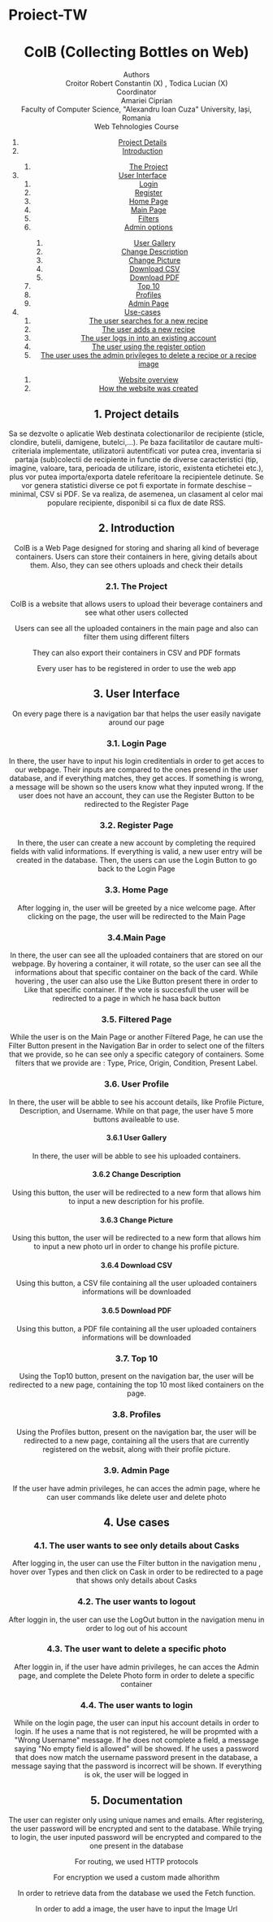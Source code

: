 # Proiect-TW
<!DOCTYPE html>
<html lang="en">
<head>
    <meta charset="UTF-8">
    <meta http-equiv="X-UA-Compatible" content="IE=edge">
    <meta name="viewport" content="width=device-width, initial-scale=1.0">
</head>
<body>
    <header>
        <h1>ColB (Collecting Bottles on Web)</h1>
        <dl>
            <dt>Authors</dt>
            <dd>Croitor Robert Constantin (X) , Todica Lucian (X)
            <dt>Coordinator</dt>
            <dd>Amariei Ciprian</dd>
            <dt>Faculty of Computer Science, "Alexandru Ioan Cuza" University, Iași, Romania</dt>
            <dt>Web Tehnologies Course</dt>
        </dl>
    <div role="contentinfo">
        <ol role="directory">
            <li><a href="#1-project__details">Project Details</a> </li>
            <li><a href="#2-introduction">Introduction</a> </li>
            <ol>
                <li><a href="#21-introduction__project">The Project</a></li>
            </ol>
            <li><a href="#3-user-interface">User Interface</a>
                <ol role="structure-directory">
                    <li><a href="#31-structure__login">Login</a></li>
                    <li><a href="#32-structure__register">Register</a></li>
                    <li><a href="#33-structure__home">Home Page</a></li>
                    <li><a href="#34-structure__products">Main Page</a></li>
                    <li><a href="#35-structure__filters">Filters</a></li>
                    <li><a href="#36-structure__myProfile">Admin options</a></li>
                    <ol>
                        <li><a href="#361-structure__myProfile_gallery">User Gallery</a></li>
                        <li><a href="#362-structure__myProfile_description">Change Description</a></li>
                        <li><a href="#363-structure__myProfile_picture">Change Picture</a></li>
                        <li><a href="#364-structure__myProfile_csv">Download CSV</a></li>
                        <li><a href="#365-structure__myProfile_pdf">Download PDF</a></li>
                    </ol>
                     <li><a href="#37-structure__top10">Top 10</a></li>
                    <li><a href="#38-structure__users">Profiles</a></li>
                    <li><a href="#39-structure__admin">Admin Page</a></li>
                </ol>
            </li>
            <li><a href="#4-use-cases">Use-cases</a>
            <ol>
                <li><a href="#41-the-user-creates-a-new-gamification-system">The user searches for a new recipe</a></li>
                <li><a href="#42-the-user-views-one-of-his-gamification-systems">The user adds a new recipe</a></li>
                <li><a href="#43-the-user-modifies/deletes-one-of-his-gamification-systems">The user logs in into an existing account</a></li>
                <li><a href="#44-the-user-wants-to-access-the-admin-panel">The user using the register option</a></li>
                <li><a href="#45-the-user-wants-to-access/post-data-about-a-gamification-system">The user uses the admin privileges to delete a recipe or a recipe image</a></li>
            </ol>
            </li>
            <ol>
                <li><a href="#61-website-overview">Website overview</a></li> 
                <li><a href="#62-how-the-gamification-systems-are-implemented">How the website was created</a></li>
            </ol> 
            </li>
        </ol>
    </div>
    <section id="project-details" role="doc-abstract">
        <h2>1. Project details</h2>
        <p>Sa se dezvolte o aplicatie Web destinata colectionarilor de recipiente (sticle, clondire, butelii, damigene, butelci,...). Pe baza facilitatilor de cautare multi-criteriala implementate, utilizatorii autentificati vor putea crea, inventaria si partaja (sub)colectii de recipiente in functie de diverse caracteristici (tip, imagine, valoare, tara, perioada de utilizare, istoric, existenta etichetei etc.), plus vor putea importa/exporta datele referitoare la recipientele detinute. Se vor genera statistici diverse ce pot fi exportate in formate deschise – minimal, CSV si PDF. Se va realiza, de asemenea, un clasament al celor mai populare recipiente, disponibil si ca flux de date RSS.</p>
    </section>
    <section id="introduction" role="doc-introduction">
        <h2>2. Introduction</h2>
        <p>ColB is a Web Page designed for storing and sharing all kind of beverage containers. Users can store their containers in here, giving details about them. Also, they can see others uploads and check their details</p>
    </section>
    <section id="introduction__project" role="doc-introduction">
        <h3>2.1. The Project</h3>
        <p>ColB is a website that allows users to upload their beverage containers and see what other users collected</p>
        <p>Users can see all the uploaded containers in the main page and also can filter them using different filters</p>
        <p>They can also export their containers in CSV and PDF formats</p>
        <p>Every user has to be registered in order to use the web app</p>
    </section>
    <section id="structure" role="doc-structure">
        <h2>3. User Interface</h2>
        <p>On every page there is a navigation bar that helps the user easily navigate around our page</p>
    </section>
    <section id="structure__login" role="doc-structure">
        <h3>3.1. Login Page</h3>
        <p>In there, the user have to input his login creditentials in order to get acces to our webpage. Their inputs are compared to the ones presend in the user database, and if everything matches, they get acces. If something is wrong, a message will be shown so the users know what they inputed wrong. If the user does not have an account, they can use the Register Button to be redirected to the Register Page</p>
    </section>
    <section id="structure__register" role="doc-structure">
        <h3>3.2. Register Page</h3>
        <p>In there, the user can create a new account by completing the required fields with valid informations. If everything is valid, a new user entry will be created in the database. Then, the users can use the Login Button to go back to the Login Page</p>
    </section>
    <section id="structure__home" role="doc-structure">
        <h3>3.3. Home Page</h3>
        <p>After logging in, the user will be greeted by a nice welcome page. After clicking on the page, the user will be redirected to the Main Page</p>
    </section>
    <section id="structure__products" role="doc-structure">
        <h3>3.4.Main Page</h3>
        <p>In there, the user can see all the uploaded containers that are stored on our webpage. By hovering a container, it will rotate, so the user can see all the informations about that specific container on the back of the card. While hovering , the user can also use the Like Button present there in order to Like that specific container. If the vote is succesfull the user will be redirected to a page in which he hasa back button</p>
    </section>
    <section id="structure__filters" role="doc-structure">
        <h3>3.5. Filtered Page</h3>
        <p>While the user is on the Main Page or another Filtered Page, he can use the Filter Button present in the Navigation Bar in order to select one of the filters that we provide, so he can see only a specific category of containers. Some filters that we provide are : Type, Price, Origin, Condition, Present Label.</p>
    </section>
    <section id="structure__myProfile" role="doc-structure">
        <h3>3.6. User Profile</h3>
        <p>In there, the user will be abble to see his account details, like Profile Picture, Description, and Username. While on that page, the user have 5 more buttons availeable to use. </p>
    </section>
        <section id="structure__myProfile_gallery" role="doc-structure">
            <h4>3.6.1 User Gallery</h4>
            <p>In there, the user will be abble to see his uploaded containers. </p>
        </section>
        <section id="structure__myProfile_description" role="doc-structure">
            <h4>3.6.2 Change Description</h4>
            <p>Using this button, the user will be redirected to a new form that allows him to input a new description for his profile.</p>
        </section>
        <section id="structure__myProfile_picture" role="doc-structure">
            <h4>3.6.3 Change Picture</h4>
            <p>Using this button, the user will be redirected to a new form that allows him to input a new photo url in order to change his profile picture.</p>
        </section>
        <section id="structure__myProfile_csv" role="doc-structure">
            <h4>3.6.4 Download CSV</h4>
            <p>Using this button, a CSV file containing all the user uploaded containers informations will be downloaded</p>
        </section>
        <section id="structure__myProfile_pdf" role="doc-structure">
            <h4>3.6.5 Download PDF</h4>
            <p>Using this button, a PDF file containing all the user uploaded containers informations will be downloaded</p>
        </section>
        <section id="structure__top10" role="doc-structure">
            <h3>3.7. Top 10</h3>
            <p>Using the Top10 button, present on the navigation bar, the user will be redirected to a new page, containing the top 10 most liked containers on the page.</p>
        </section>
    <section id="structure__users" role="doc-structure">
        <h3>3.8. Profiles</h3>
        <p>Using the Profiles button, present on the navigation bar, the user will be redirected to a new page, containing all the users that are currently registered on the websit, along with their profile picture.</p>
    </section>
    <section id="structure__admin" role="doc-structure">
    <h3>3.9. Admin Page</h3>
        <p>If the user have admin privileges, he can acces the admin page, where he can user commands like delete user and delete photo </p>
    </section>
        <h2>4. Use cases</h2>
    </section>
    <section id="use-cases__filter" role="doc-structure">
        <h3>4.1. The user wants to see only details about Casks</h3>
        <p>After logging in, the user can use the Filter button in the navigation menu , hover over Types and then click on Cask in order to be redirected to a page that shows only details about Casks</p>
    </section>
    <section id="use-cases__logout" role="doc-structure">
        <h3>4.2. The user wants to logout</h3>
        <p>After loggin in, the user can use the LogOut button in the navigation menu in order to log out of his account</p>
    </section>
    <section id="use-cases__delete" role="doc-structure">
        <h3>4.3. The user want to delete a specific photo</h3>
        <p>After loggin in, if the user have admin privileges, he can acces the Admin page, and complete the Delete Photo form in order to delete a specific container</p>
    </section>
    <section id="use-cases__login" role="doc-structure">
        <h3>4.4. The user wants to login</h3>
        <p>While on the login page, the user can input his account details in order to login. If he uses a name that is not registered, he will be propmted with a "Wrong Username" message. If he does not complete a field, a message saying "No empty field is allowed" will be showed. If he uses a password that does now match the username password present in the database, a message saying that the password is incorrect will be shown. If everything is ok, the user will be logged in</p>
    </section>
     <section id="use-cases__documentation" role="doc-structure">
        <h2>5. Documentation</h2>
        <p>The user can register only using unique names and emails. After registering, the user password will be encrypted and sent to the database. While trying to login, the user inputed password will be encrypted and compared to the one present in the database</p>
        <p> For routing, we used HTTP protocols</p>
        <p>For encryption we used a custom made alhorithm</p>
        <p>In order to retrieve data from the database we used the Fetch function.</p>
        <p>In order to add a image, the user have to input the Image Url</p>
    </section>
   
</header>
</body>
</html>
